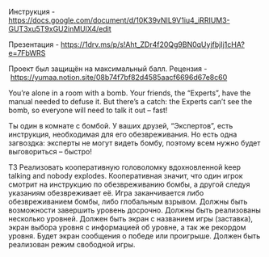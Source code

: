 Инструкция - https://docs.google.com/document/d/10K39vNIL9V1iu4_iRRIUM3-GUT3xu5T9xGU2inMUlX4/edit

Презентация - https://1drv.ms/p/s!Aht_ZDr4f20Qg9BN0qUyjfbjIj1cHA?e=7FbWRS

Проект был защищён на максимальный балл.
Рецензия - https://yumaa.notion.site/08b74f7bf82d4585aacf6696d67e8c60


You’re alone in a room with a bomb. Your friends, the “Experts”, have the manual needed to defuse it. But there’s a catch: the Experts can’t see the bomb, so everyone will need to talk it out – fast!

Ты один в комнате с бомбой. У ваших друзей, “Экспертов”, есть инструкция, необходимая для его обезвреживания. Но есть одна загвоздка: эксперты не могут видеть бомбу, поэтому всем нужно будет выговориться – быстро!

ТЗ
Реализовать кооперативную головоломку вдохновленной keep talking and nobody explodes. Кооперативная значит, что один игрок смотрит на инструкцию по обезвреживанию бомбы, а другой следуя указаниям обезвреживает её. Игра заканчивается либо обезвреживанием бомбы, либо глобальным взрывом.
Должны быть возможности завершить уровень досрочно.
Должны быть реализованы несколько уровней.
Должен быть экран с названием игры (заставка), экран выбора уровня с информацией об уровне, а так же рекордом уровня. Будет экран сообщения о победе или проигрыше.
Должен быть реализован режим свободной игры.

